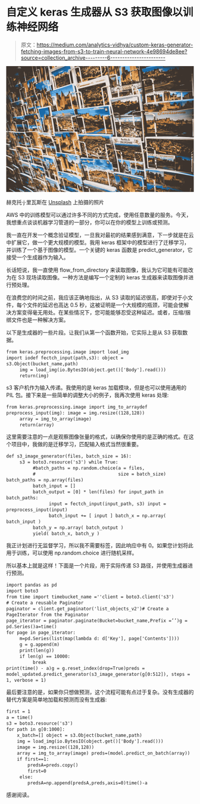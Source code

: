 # 自定义 keras 生成器从 S3 获取图像以训练神经网络

> 原文：<https://medium.com/analytics-vidhya/custom-keras-generator-fetching-images-from-s3-to-train-neural-network-4e98694de8ee?source=collection_archive---------6----------------------->

![](img/d9a4fc564992aeabd994ccdedba66221.png)

赫克托·j·里瓦斯在 [Unsplash](https://unsplash.com?utm_source=medium&utm_medium=referral) 上拍摄的照片

AWS 中的训练模型可以通过许多不同的方式完成，使用任意数量的服务。今天，我想重点谈谈机器学习管道的一部分，你可以在你的模型上训练或预测。

我一直在开发一个概念验证模型，一旦我对最初的结果感到满意，下一步就是在云中扩展它，做一个更大规模的模型。我用 keras 框架中的模型进行了迁移学习，并训练了一个基于图像的模型。一个关键的 keras 函数是 predict_generator，它接受一个生成器作为输入。

长话短说，我一直使用 flow_from_directory 来读取图像，我认为它可能有可能改为在 S3 现场读取图像。一种方法是编写一个定制的 keras 生成器来读取图像并进行预处理。

在浪费您的时间之前，我应该正确地指出，从 S3 读取的延迟很高，即使对于小文件，每个文件的延迟也高达 0.5 秒，这被证明是一个大规模的瓶颈，可能会使解决方案变得毫无用处。在某些情况下，您可能能够忍受这种延迟。或者，压缩/捆绑文件也是一种解决方案。

以下是生成器的一些片段。让我们从第一个函数开始，它实际上是从 S3 获取数据。

```
from keras.preprocessing.image import load_img
import iodef fectch_input(path,s3): object = s3.Object(bucket_name,path)
     img = load_img(io.BytesIO(object.get()['Body'].read()))
     return(img)
```

s3 客户机作为输入传递。我使用的是 keras 加载模块，但是也可以使用通用的 PIL 包。接下来是一些简单的调整大小的例子，我再次使用 keras 处理:

```
from keras.preprocessing.image import img_to_arraydef preprocess_input(img): image = img.resize((128,128))
     array = img_to_array(image)
     return(array)
```

这里需要注意的一点是观察图像张量的格式，以确保你使用的是正确的格式。在这个项目中，我做的是迁移学习，匹配输入格式当然很重要。

```
def s3_image_generator(files, batch_size = 16):
     s3 = boto3.resource('s3') while True:
          #batch_paths = np.random.choice(a = files,
          #                               size = batch_size) batch_paths = np.array(files)
          batch_input = []
          batch_output = [0] * len(files) for input_path in batch_paths:
                input = fectch_input(input_path, s3) input = preprocess_input(input)
                batch_input += [ input ] batch_x = np.array( batch_input )
          batch_y = np.array( batch_output )
          yield( batch_x, batch_y )
```

我正计划进行无监督学习，所以我不需要标签，因此响应中有 0。如果您计划将此用于训练，可以使用 np.random.choice 进行随机采样。

所以基本上就是这样！下面是一个片段，用于实际传递 S3 路径，并使用生成器进行预测。

```
import pandas as pd
import boto3
from time import timebucket_name =''client = boto3.client('s3')
# Create a reusable Paginator
paginator = client.get_paginator('list_objects_v2')# Create a PageIterator from the Paginator
page_iterator = paginator.paginate(Bucket=bucket_name,Prefix =’’)g = pd.Series()a=time()
for page in page_iterator:
     m=pd.Series(list(map(lambda d: d['Key'], page['Contents'])))
     g = g.append(m)
     print(len(g))
     if len(g) == 10000:
          break
print(time() - a)g = g.reset_index(drop=True)preds = model_updated.predict_generator(s3_image_generator(g[0:512]), steps = 1, verbose = 1)
```

最后要注意的是，如果你只想做预测，这个流程可能有点过于复杂。没有生成器的替代方案是简单地加载和预测而没有生成器:

```
first = 1
a = time()
s3 = boto3.resource('s3')
for path in g[0:1000]:
    x_batch=[] object = s3.Object(bucket_name,path)
    img = load_img(io.BytesIO(object.get()['Body'].read()))
    image = img.resize((128,128))
    array = img_to_array(image) preds=(model.predict_on_batch(array))
    if first==1:
        predsA=preds.copy()
        first=0
     else:
        predsA=np.append(predsA,preds,axis=0)time()-a
```

感谢阅读。